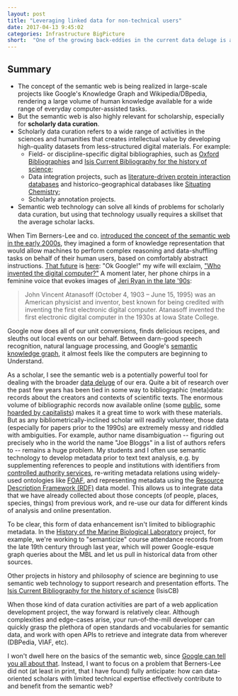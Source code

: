 ```yaml
---
layout: post
title: "Leveraging linked data for non-technical users"
date: 2017-04-13 9:45:02
categories:	Infrastructure BigPicture
short: 	"One of the growing back-eddies in the current data deluge is a family of efforts by scholars in both the sciences and humanities to develop and curate datasets and data-centric platforms that supplement 'big data' with  high-quality localized domain knowledge. Many of those scholars understand and covet the promises of large-scale knowledge management technology like the semantic web, but lack the technical experience to take full advantage. This  technology gap that impedes the ability of scholarly communities to fully benefit from advances in knowledge representation and the growth of large-scale online knowledge-bases. In this post I attempt to sketch the contours of this problems, and organize my thoughts on what to do about it."
---
```


## Summary
* The concept of the semantic web is being realized in large-scale projects like Google's Knowledge Graph and Wikipedia/DBpedia, rendering a large volume of human knowledge available for a wide range of everyday computer-assisted tasks.
* But the semantic web is also highly relevant for scholarship, especially for **scholarly data curation**.
* Scholarly data curation refers to a wide range of activities in the sciences and humanities that creates intellectual value by developing high-quality datasets from less-structured digital materials. For example:
    * Field- or discipline-specific digital bibliographies, such as [Oxford Bibliographies](http://www.oxfordbibliographies.com/) and [Isis Current Bibliography for the history of science](https://data.isiscb.org);
    * Data integration projects, such as [literature-driven protein interaction databases](https://www.ncbi.nlm.nih.gov/pmc/articles/PMC2683745/) and historico-geographical databases like [Situating Chemistry](http://situatingchemistry.org/);
    * Scholarly annotation projects.
* Semantic web technology can solve all kinds of problems for scholarly data curation, but using that technology usually requires a skillset that the average scholar lacks.


When Tim Berners-Lee and co. [introduced the concept of the semantic web in the early 2000s](http://ldc.usb.ve/~yudith/docencia/UCV/ScientificAmerican_FeatureArticle_TheSemanticWeb_May2001.pdf), they imagined a form of knowledge representation that would allow machines to perform complex reasoning and data-shuffling tasks on behalf of their human users, based on comfortably abstract instructions. [That future](https://www.scientificamerican.com/article/semantic-web-in-actio/) is  [here](http://www.theverge.com/2017/4/12/15277278/google-home-burger-king-whopper-ad-campaign): "Ok Google!" my wife will exclaim, ["Who invented the digital computer?"](https://www.google.com/search?q=Who+was+the+inventor+of+the+first+computer&oq=Who+was+the+inventor+of+the+first+computer&aqs=chrome..69i57j69i59.233j0j7&sourceid=chrome&ie=UTF-8#q=Who+invented+the+digital+computer?) A moment later, her phone chirps in a feminine voice that evokes images of [Jeri Ryan in the late '90s](https://en.wikipedia.org/wiki/Seven_of_Nine):

> John Vincent Atanasoff (October 4, 1903 – June 15, 1995) was an American physicist and inventor, best known for being credited with inventing the first electronic digital computer. Atanasoff invented the first electronic digital computer in the 1930s at Iowa State College.

Google now does all of our unit conversions, finds delicious recipes, and sleuths out local events on our behalf. Between darn-good speech recognition, natural language processing, and Google's [semantic knowledge graph](https://ahrefs.com/blog/google-processes-queries-semantic-web-environment/), it almost feels like the computers are beginning to Understand.



As a scholar, I see the semantic web is a potentially powerful tool for dealing with the broader [data deluge](http://www.economist.com/node/15579717) of our era. Quite a bit of research over the past few years has been tied in some way to bibliographic (meta)data: records about the creators and contexts of scientific texts. The enormous volume of bibliographic records now available online (some [public](https://www.ncbi.nlm.nih.gov/pubmed/), some [hoarded by capitalists](https://webofknowledge.com/)) makes it a great time to work with these materials. But as any bibliometrically-inclined scholar will readily volunteer, those data (especially for papers prior to the 1990s) are extremely messy and riddled with ambiguities. For example, author name disambiguation -- figuring out precisely who in the world the name "Joe Bloggs" in a list of authors refers to -- remains a huge problem. My students and I often use semantic technology to develop metadata prior to text text analysis, e.g. by supplementing references to people and institutions with identifiers from [controlled authority services](https://erickpeirson.github.io/infrastructure/projects/2016/11/16/black-goat.html), re-writing metadata relations using widely-used ontologies like [FOAF](http://xmlns.com/foaf/spec/), and representing metadata using the [Resource Description Framework (RDF)](https://www.w3.org/RDF/) data model. This allows us to integrate data that we have already collected about those concepts (of people, places, species, things) from previous work, and re-use our data for different kinds of analysis and online presentation.

To be clear, this form of data enhancement isn't limited to bibliographic metadata. In the [History of the Marine Biological Laboratory](http://history.archives.mbl.edu/) project, for example, we're working to "semanticize" course attendance records from the late 19th century through last year, which will power Google-esque graph queries about the MBL and let us pull in historical data from other sources.


Other projects in history and philosophy of science are beginning to use semantic web technology to support research and presentation efforts. The [Isis Current Bibliography for the history of science](https://data.isiscb.org) (IsisCB)

When those kind of data curation activities are part of a web application development project, the way forward is relatively clear. Although complexities and edge-cases arise, your run-of-the-mill developer can quickly grasp the plethora of open standards and vocabularies for semantic data, and work with open APIs to retrieve and integrate data from wherever (DBPedia, VIAF, etc).



I won't dwell here on the basics of the semantic web, since [Google can tell you all about that](https://www.google.com/webhp?sourceid=chrome-instant&ion=1&espv=2&ie=UTF-8#q=semantic+web). Instead, I want to focus on a problem that Berners-Lee did not (at least in print, that I have found) fully anticipate: how can data-oriented scholars with limited technical expertise effectively contribute to and benefit from the semantic web?
